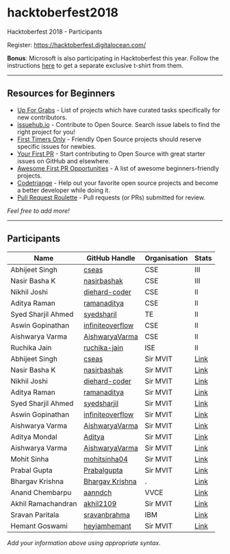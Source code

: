 # hacktoberfest2018
Hacktoberfest 2018 - Participants

Register: <https://hacktoberfest.digitalocean.com/>

**Bonus**: Microsoft is also participating in Hacktoberfest this year. Follow the instructions [here](https://open.microsoft.com/2018/09/30/join-hacktoberfest-2018-celebration-microsoft/) to get a separate exclusive t-shirt from them.

---
## Resources for Beginners
- [Up For Grabs](http://up-for-grabs.net/) - List of projects which have curated tasks specifically for new contributors.
- [issuehub.io](http://issuehub.io/) - Contribute to Open Source. Search issue labels to find the right project for you!
- [First Timers Only](http://www.firsttimersonly.com/) - Friendly Open Source projects should reserve specific issues for newbies.
- [Your First PR](http://yourfirstpr.github.io/) - Start contributing to Open Source with great starter issues on GitHub and elsewhere.
- [Awesome First PR Opportunities](https://github.com/Mun/Users/mohitsinhaGell/awesome-for-beginners) - A list of awesome beginners-friendly projects.
- [Codetriange](https://www.codetriage.com/) - Help out your favorite open source projects and become a better developer while doing it.
- [Pull Request Roulette](http://PullRequestRoulette.com) - Pull requests (or PRs) submitted for review.

*Feel free to add more!*

---
## Participants

| Name | GitHub Handle | Organisation | Stats |
|------|---------------|--------|------|
| Abhijeet Singh | [cseas](https://github.com/cseas) | CSE | III |
| Nasir Basha K | [nasirbashak](https://github.com/nasirbashak) | CSE |III|
| Nikhil Joshi | [diehard-coder](https://github.com/diehard-coder) | CSE | II |
| Aditya Raman | [ramanaditya](https://github.com/ramanaditya) | CSE | II |
| Syed Sharjil Ahmed| [syedsharil](https://github.com/syedsharjil) | TE |II|
| Aswin Gopinathan | [infiniteoverflow](https://github.com/infiniteoverflow) | CSE | II |
| Aishwarya Varma |  [AishwaryaVarma](https://github.com/aishwaryavarma) | CSE | II |
| Ruchika Jain | [ruchika-jain](https://github.com/ruchika-jain) | ISE | II |
| Abhijeet Singh | [cseas](https://github.com/cseas) | Sir MVIT | [Link](https://hacktoberfest.digitalocean.com/stats/cseas) |
| Nasir Basha K | [nasirbashak](https://github.com/nasirbashak) | Sir MVIT | [Link](https://hacktoberfest.digitalocean.com/stats/nasirbashak) |
| Nikhil Joshi | [diehard-coder](https://github.com/diehard-coder) | Sir MVIT | [Link](https://hacktoberfest.digitalocean.com/stats/diehard-coder) |
| Aditya Raman | [ramanaditya](https://github.com/ramanaditya) | Sir MVIT | [Link](https://hacktoberfest.digitalocean.com/stats/ramanaditya) |
| Syed Sharjil Ahmed| [syedsharjil](https://github.com/syedsharjil) | Sir MVIT | [Link](https://hacktoberfest.digitalocean.com/stats/syedsharjil) |
| Aswin Gopinathan | [infiniteoverflow](https://github.com/infiniteoverflow) | Sir MVIT | [Link](https://hacktoberfest.digitalocean.com/stats/infiniteoverflow) |
| Aishwarya Varma |  [AishwaryaVarma](https://github.com/aishwaryavarma) | Sir MVIT | [Link](https://hacktoberfest.digitalocean.com/stats/AishwaryaVarma) | 
| Aditya Mondal | [Aditya](https://github.com/aa-deet-eeya) | Sir MVIT | [Link](https://hacktoberfest.digitalocean.com/stats/aa-deet-eeya) |
| Aishwarya Varma |  [AishwaryaVarma](https://github.com/aishwaryavarma) | Sir MVIT | [Link](https://hacktoberfest.digitalocean.com/stats/AishwaryaVarma) |
| Mohit Sinha | [mohitsinha04](https://github.com/mohitsinha04) | Sir MVIT | [Link](https://hacktoberfest.digitalocean.com/stats/mohitsinha04) |
| Prabal Gupta | [Prabalgupta](https://github.com/prabalgup) | Sir MVIT | [Link](https://hacktoberfest.digitalocean.com/stats/prabalgupta) |
| Bhargav Krishna|  [Bhargav Krishna](https://github.com/blackdaddy1) | . | [Link](https://hacktoberfest.digitalocean.com/stats/blackdaddy1) |
| Anand Chembarpu | [aanndch](http://github.com/aanndch) | VVCE | [Link](https://hacktoberfest.digitalocean.com/stats/AnandChembarpu) |
| Akhil Ramachandran | [akhil2109](https://github.com/akhil2109) | Sir MVIT | [Link](https://hacktoberfest.digitalocean.com/stats/akhil2109) | 
| Sravan Paritala |  [sravanbrahma](https://github.com/sravanbrahma) | IBM | [Link](https://hacktoberfest.digitalocean.com/stats/sravanbrahma) |
| Hemant Goswami | [heyiamhemant](https://github.com/heyiamhemant) | Sir MVIT | [Link](https://hacktoberfest.digitalocean.com/stats/heyiamhemant) |

*Add your information above using appropriate syntax.*
